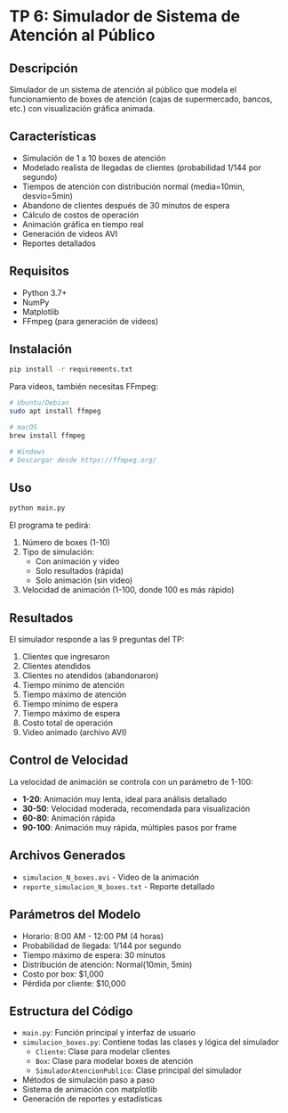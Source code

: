 # TP 6: Simulador de Sistema de Atención al Público

## Descripción
Simulador de un sistema de atención al público que modela el funcionamiento de boxes de atención (cajas de supermercado, bancos, etc.) con visualización gráfica animada.

## Características
- Simulación de 1 a 10 boxes de atención
- Modelado realista de llegadas de clientes (probabilidad 1/144 por segundo)
- Tiempos de atención con distribución normal (media=10min, desvío=5min)
- Abandono de clientes después de 30 minutos de espera
- Cálculo de costos de operación
- Animación gráfica en tiempo real
- Generación de videos AVI
- Reportes detallados

## Requisitos
- Python 3.7+
- NumPy
- Matplotlib
- FFmpeg (para generación de videos)

## Instalación
```bash
pip install -r requirements.txt
```

Para videos, también necesitas FFmpeg:
```bash
# Ubuntu/Debian
sudo apt install ffmpeg

# macOS
brew install ffmpeg

# Windows
# Descargar desde https://ffmpeg.org/
```

## Uso
```bash
python main.py
```

El programa te pedirá:
1. Número de boxes (1-10)
2. Tipo de simulación:
   - Con animación y video
   - Solo resultados (rápida)
   - Solo animación (sin video)
3. Velocidad de animación (1-100, donde 100 es más rápido)

## Resultados
El simulador responde a las 9 preguntas del TP:
1. Clientes que ingresaron
2. Clientes atendidos
3. Clientes no atendidos (abandonaron)
4. Tiempo mínimo de atención
5. Tiempo máximo de atención
6. Tiempo mínimo de espera
7. Tiempo máximo de espera
8. Costo total de operación
9. Video animado (archivo AVI)

## Control de Velocidad
La velocidad de animación se controla con un parámetro de 1-100:
- **1-20**: Animación muy lenta, ideal para análisis detallado
- **30-50**: Velocidad moderada, recomendada para visualización
- **60-80**: Animación rápida
- **90-100**: Animación muy rápida, múltiples pasos por frame

## Archivos Generados
- `simulacion_N_boxes.avi` - Video de la animación
- `reporte_simulacion_N_boxes.txt` - Reporte detallado

## Parámetros del Modelo
- Horario: 8:00 AM - 12:00 PM (4 horas)
- Probabilidad de llegada: 1/144 por segundo
- Tiempo máximo de espera: 30 minutos
- Distribución de atención: Normal(10min, 5min)
- Costo por box: $1,000
- Pérdida por cliente: $10,000

## Estructura del Código
- `main.py`: Función principal y interfaz de usuario
- `simulacion_boxes.py`: Contiene todas las clases y lógica del simulador
  - `Cliente`: Clase para modelar clientes
  - `Box`: Clase para modelar boxes de atención
  - `SimuladorAtencionPublico`: Clase principal del simulador
- Métodos de simulación paso a paso
- Sistema de animación con matplotlib
- Generación de reportes y estadísticas
